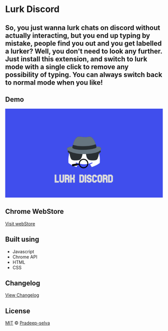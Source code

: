 # Lurk Discord

## So, you just wanna lurk chats on discord without actually interacting, but you end up typing by mistake, people find you out and you get labelled a lurker? Well, you don't need to look any further. Just install this extension, and switch to lurk mode with a single click to remove any possibility of typing. You can always switch back to normal mode when you like!

## Demo

[![youtube demo](./assets/thumbnail.png)](https://youtu.be/o1hfH41Ug1U)

## Chrome WebStore

[Visit webStore](https://chrome.google.com/webstore/detail/lurk-discord/gglgjglfjmpioljaefpchflfhknemdkp)

## Built using

- Javascript
- Chrome API
- HTML
- CSS

## Changelog

[View Changelog](CHANGELOG.md)

## License

[MIT](LICENSE) © [Pradeep-selva](https://github.com/Pradeep-selva)
